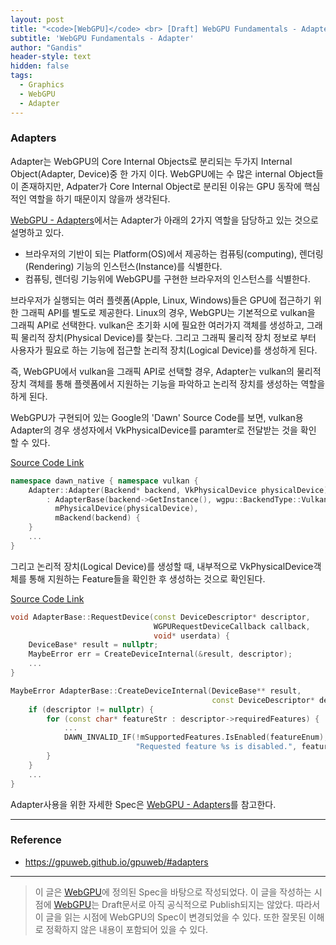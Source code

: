 ```yaml
---
layout: post
title: "<code>[WebGPU]</code> <br> [Draft] WebGPU Fundamentals - Adapter"
subtitle: 'WebGPU Fundamentals - Adapter'
author: "Gandis"
header-style: text
hidden: false
tags:
  - Graphics
  - WebGPU
  - Adapter
---
```


### **Adapters**
Adapter는 WebGPU의 Core Internal Objects로 분리되는 두가지 Internal Object(Adapter, Device)중 한 가지 이다. WebGPU에는 수 많은 internal Object들이 존재하지만, Adpater가 Core Internal Object로 분리된 이유는 GPU 동작에 핵심적인 역할을 하기 때문이지 않을까 생각된다. 

[WebGPU - Adapters](https://gpuweb.github.io/gpuweb/#adapters)에서는 Adapter가 아래의 2가지 역할을 담당하고 있는 것으로 설명하고 있다.
 - 브라우저의 기반이 되는 Platform(OS)에서 제공하는 컴퓨팅(computing), 렌더링(Rendering) 기능의 인스턴스(Instance)를 식별한다.
 - 컴퓨팅, 렌더링 기능위에 WebGPU를 구현한 브라우저의 인스턴스를 식별한다.


브라우저가 실행되는 여러 플렛폼(Apple, Linux, Windows)들은 GPU에 접근하기 위한 그래픽 API를 별도로 제공한다. Linux의 경우, WebGPU는 기본적으로 vulkan을 그래픽 API로 선택한다. vulkan은 초기화 시에 필요한 여러가지 객체를 생성하고, 그래픽 물리적 장치(Physical Device)를 찾는다. 그리고 그래픽 물리적 장치 정보로 부터 사용자가 필요로 하는 기능에 접근할 논리적 장치(Logical Device)를 생성하게 된다.

즉, WebGPU에서 vulkan을 그래픽 API로 선택할 경우, Adapter는 vulkan의 물리적 장치 객체를 통해 플렛폼에서 지원하는 기능을 파악하고 논리적 장치를 생성하는 역할을 하게 된다.

WebGPU가 구현되어 있는 Google의 'Dawn' Source Code를 보면, vulkan용 Adapter의 경우 생성자에서 VkPhysicalDevice를 paramter로 전달받는 것을 확인 할 수 있다.

[Source Code Link](https://dawn.googlesource.com/dawn/+/refs/heads/main/src/dawn_native/vulkan/AdapterVk.cpp#25)
~~~C++ 
namespace dawn_native { namespace vulkan {
    Adapter::Adapter(Backend* backend, VkPhysicalDevice physicalDevice)
        : AdapterBase(backend->GetInstance(), wgpu::BackendType::Vulkan),
          mPhysicalDevice(physicalDevice),
          mBackend(backend) {
    }
    ...
}
~~~

그리고 논리적 장치(Logical Device)를 생성할 때, 내부적으로 VkPhysicalDevice객체를 통해 지원하는 Feature들을 확인한 후 생성하는 것으로 확인된다.

[Source Code Link](https://dawn.googlesource.com/dawn/+/refs/heads/main/src/dawn_native/Adapter.cpp#121)
~~~C++
void AdapterBase::RequestDevice(const DeviceDescriptor* descriptor,
                                WGPURequestDeviceCallback callback,
                                void* userdata) {
    DeviceBase* result = nullptr;
    MaybeError err = CreateDeviceInternal(&result, descriptor);
    ...
}

MaybeError AdapterBase::CreateDeviceInternal(DeviceBase** result,
                                             const DeviceDescriptor* descriptor) {
    if (descriptor != nullptr) {
        for (const char* featureStr : descriptor->requiredFeatures) {
            ...
            DAWN_INVALID_IF(!mSupportedFeatures.IsEnabled(featureEnum),
                            "Requested feature %s is disabled.", featureStr);
        }
    }
    ...
}
~~~

Adapter사용을 위한 자세한 Spec은 [WebGPU - Adapters](https://gpuweb.github.io/gpuweb/#adapters)를 참고한다.

---

### **Reference**
 - https://gpuweb.github.io/gpuweb/#adapters

---

> 이 글은 [WebGPU](https://gpuweb.github.io/gpuweb/)에 정의된 Spec을 바탕으로 작성되었다. 이 글을 작성하는 시점에 [WebGPU](https://gpuweb.github.io/gpuweb/)는 Draft문서로 아직 공식적으로 Publish되지는 않았다. 따라서 이 글을 읽는 시점에 WebGPU의 Spec이 변경되었을 수 있다. 또한 잘못된 이해로 정확하지 않은 내용이 포함되어 있을 수 있다.